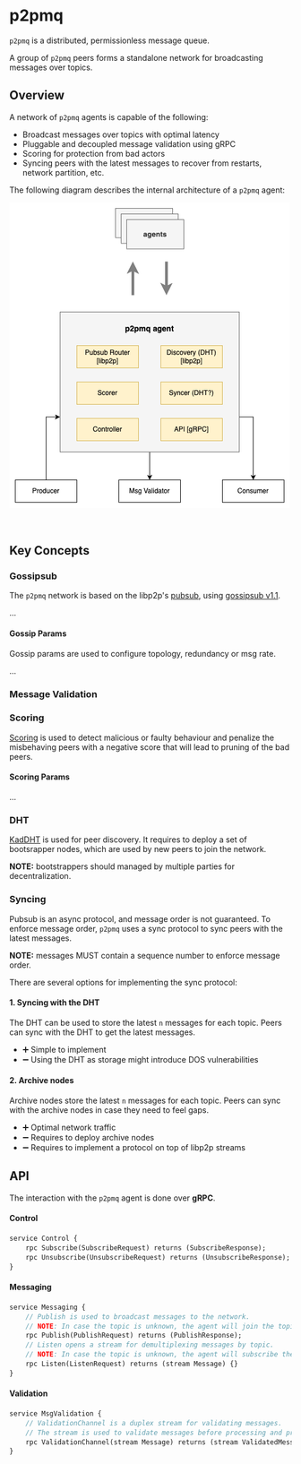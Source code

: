 # p2pmq

`p2pmq` is a distributed, permissionless message queue.

A group of `p2pmq` peers forms a standalone network for 
broadcasting messages over topics.

## Overview

A network of `p2pmq` agents is capable of the following:
- Broadcast messages over topics with optimal latency
- Pluggable and decoupled message validation using gRPC
- Scoring for protection from bad actors
- Syncing peers with the latest messages to recover from 
restarts, network partition, etc.

The following diagram describes the internal architecture of a `p2pmq` agent:

![p2pmq DON Composition](./resources/img/p2pmq-node.png)

<br />

## Key Concepts

### Gossipsub

The `p2pmq` network is based on the libp2p's 
[pubsub](https://github.com/libp2p/specs/tree/master/pubsub), using 
[gossipsub v1.1](https://github.com/libp2p/specs/blob/master/pubsub/gossipsub/gossipsub-v1.1.md).

...

#### Gossip Params

Gossip params are used to configure topology, redundancy or msg rate.

...

### Message Validation

### Scoring

[Scoring](https://github.com/libp2p/specs/blob/master/pubsub/gossipsub/gossipsub-v1.1.md#peer-scoring) is used to detect malicious or faulty behaviour and penalize the misbehaving peers with a negative score that will lead to pruning of the bad peers.

#### Scoring Params

...

### DHT

[KadDHT](https://github.com/libp2p/specs/tree/master/kad-dht) is used for peer discovery. It requires to deploy a set of bootsrapper nodes, which are used by new peers to join the network.

**NOTE:** bootstrappers should managed by multiple parties for decentralization.

### Syncing

Pubsub is an async protocol, and message order is not guaranteed.
To enforce message order, `p2pmq` uses a sync protocol to sync peers with the latest messages.

**NOTE:** messages MUST contain a sequence number to enforce message order.

There are several options for implementing the sync protocol:

#### 1. Syncing with the DHT

The DHT can be used to store the latest `n` messages for each topic.
Peers can sync with the DHT to get the latest messages.

- :heavy_plus_sign: Simple to implement
- :heavy_minus_sign: Using the DHT as storage might introduce DOS vulnerabilities

#### 2. Archive nodes

Archive nodes store the latest `n` messages for each topic.
Peers can sync with the archive nodes in case they need to feel gaps.

- :heavy_plus_sign: Optimal network traffic
- :heavy_minus_sign: Requires to deploy archive nodes
- :heavy_minus_sign: Requires to implement a protocol on top of libp2p streams

## API

The interaction with the `p2pmq` agent is done over **gRPC**.

#### Control

```protobuf
service Control {
    rpc Subscribe(SubscribeRequest) returns (SubscribeResponse);
    rpc Unsubscribe(UnsubscribeRequest) returns (UnsubscribeResponse);
}
```

#### Messaging

```protobuf
service Messaging {
    // Publish is used to broadcast messages to the network.
    // NOTE: In case the topic is unknown, the agent will join the topic.
    rpc Publish(PublishRequest) returns (PublishResponse);
    // Listen opens a stream for demultiplexing messages by topic.
    // NOTE: In case the topic is unknown, the agent will subscribe the topic.
    rpc Listen(ListenRequest) returns (stream Message) {}
}
```

#### Validation

```protobuf
service MsgValidation {
    // ValidationChannel is a duplex stream for validating messages.
    // The stream is used to validate messages before processing and propagating them to the network.
    rpc ValidationChannel(stream Message) returns (stream ValidatedMessage) {}
}
```
